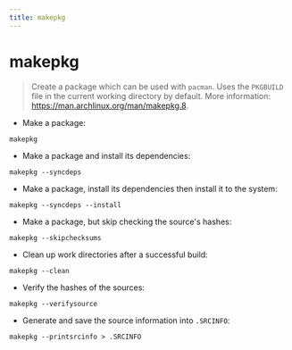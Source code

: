 ```yaml
---
title: makepkg
---
```

# makepkg

> Create a package which can be used with `pacman`.
> Uses the `PKGBUILD` file in the current working directory by default.
> More information: <https://man.archlinux.org/man/makepkg.8>.

- Make a package:

`makepkg`

- Make a package and install its dependencies:

`makepkg --syncdeps`

- Make a package, install its dependencies then install it to the system:

`makepkg --syncdeps --install`

- Make a package, but skip checking the source's hashes:

`makepkg --skipchecksums`

- Clean up work directories after a successful build:

`makepkg --clean`

- Verify the hashes of the sources:

`makepkg --verifysource`

- Generate and save the source information into `.SRCINFO`:

`makepkg --printsrcinfo > .SRCINFO`

